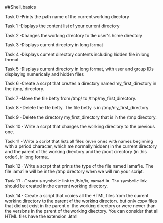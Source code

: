 ##Shell, basics


Task 0 -Prints the path name of the current working directory

Task 1 -Displays the content list of your current directory

Task 2 -Changes the working directory to the user's home directory

Task 3 -Displays current directory in long format

Task 4 -Displays current directory contents including hidden file in long format

Task 5 -Displays current directory in long format, with user and group IDs displaying numerically and hidden files

Task 6 -Create a script that creates a directory named my_first_directory in the /tmp/ directory.

Task 7 –Move the file betty from /tmp/ to /tmp/my_first_directory.

Task 8 - Delete the file betty. The file betty is in /tmp/my_first_directory

Task 9 - Delete the directory my_first_directory that is in the /tmp directory.

Task 10 - Write a script that changes the working directory to the previous one.

Task 11 - Write a script that lists all files (even ones with names beginning with a period character, which are normally hidden) in the current directory and the parent of the working directory and the /boot directory (in this order), in long format.

Task 12 - Write a script that prints the type of the file named iamafile. The file iamafile will be in the /tmp directory when we will run your script.

Task 13 - Create a symbolic link to /bin/ls, named __ls__. The symbolic link should be created in the current working directory.

Task 14 - Create a script that copies all the HTML files from the current working directory to the parent of the working directory, but only copy files that did not exist in the parent of the working directory or were newer than the versions in the parent of the working directory. You can consider that all HTML files have the extension .html




